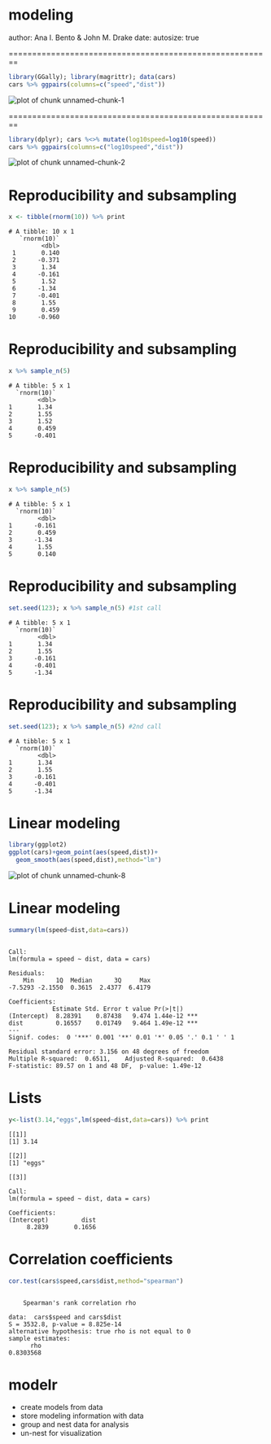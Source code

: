modeling
========================================================
author: Ana I. Bento & John M. Drake
date: 
autosize: true

========================================================

```r
library(GGally); library(magrittr); data(cars) 
cars %>% ggpairs(columns=c("speed","dist"))
```

![plot of chunk unnamed-chunk-1](modeling-figure/unnamed-chunk-1-1.png)


========================================================

```r
library(dplyr); cars %<>% mutate(log10speed=log10(speed))
cars %>% ggpairs(columns=c("log10speed","dist"))
```

![plot of chunk unnamed-chunk-2](modeling-figure/unnamed-chunk-2-1.png)

Reproducibility and subsampling
========================================================

```r
x <- tibble(rnorm(10)) %>% print
```

```
# A tibble: 10 x 1
   `rnorm(10)`
         <dbl>
 1       0.140
 2      -0.371
 3       1.34 
 4      -0.161
 5       1.52 
 6      -1.34 
 7      -0.401
 8       1.55 
 9       0.459
10      -0.960
```

Reproducibility and subsampling
========================================================

```r
x %>% sample_n(5)
```

```
# A tibble: 5 x 1
  `rnorm(10)`
        <dbl>
1       1.34 
2       1.55 
3       1.52 
4       0.459
5      -0.401
```

Reproducibility and subsampling
========================================================

```r
x %>% sample_n(5)
```

```
# A tibble: 5 x 1
  `rnorm(10)`
        <dbl>
1      -0.161
2       0.459
3      -1.34 
4       1.55 
5       0.140
```

Reproducibility and subsampling
========================================================

```r
set.seed(123); x %>% sample_n(5) #1st call
```

```
# A tibble: 5 x 1
  `rnorm(10)`
        <dbl>
1       1.34 
2       1.55 
3      -0.161
4      -0.401
5      -1.34 
```

Reproducibility and subsampling
========================================================

```r
set.seed(123); x %>% sample_n(5) #2nd call
```

```
# A tibble: 5 x 1
  `rnorm(10)`
        <dbl>
1       1.34 
2       1.55 
3      -0.161
4      -0.401
5      -1.34 
```

Linear modeling
========================================================

```r
library(ggplot2)
ggplot(cars)+geom_point(aes(speed,dist))+
  geom_smooth(aes(speed,dist),method="lm")
```

![plot of chunk unnamed-chunk-8](modeling-figure/unnamed-chunk-8-1.png)


Linear modeling
========================================================

```r
summary(lm(speed~dist,data=cars))
```

```

Call:
lm(formula = speed ~ dist, data = cars)

Residuals:
    Min      1Q  Median      3Q     Max 
-7.5293 -2.1550  0.3615  2.4377  6.4179 

Coefficients:
            Estimate Std. Error t value Pr(>|t|)    
(Intercept)  8.28391    0.87438   9.474 1.44e-12 ***
dist         0.16557    0.01749   9.464 1.49e-12 ***
---
Signif. codes:  0 '***' 0.001 '**' 0.01 '*' 0.05 '.' 0.1 ' ' 1

Residual standard error: 3.156 on 48 degrees of freedom
Multiple R-squared:  0.6511,	Adjusted R-squared:  0.6438 
F-statistic: 89.57 on 1 and 48 DF,  p-value: 1.49e-12
```


Lists
========================================================

```r
y<-list(3.14,"eggs",lm(speed~dist,data=cars)) %>% print
```

```
[[1]]
[1] 3.14

[[2]]
[1] "eggs"

[[3]]

Call:
lm(formula = speed ~ dist, data = cars)

Coefficients:
(Intercept)         dist  
     8.2839       0.1656  
```


Correlation coefficients
========================================================

```r
cor.test(cars$speed,cars$dist,method="spearman")
```

```

	Spearman's rank correlation rho

data:  cars$speed and cars$dist
S = 3532.8, p-value = 8.825e-14
alternative hypothesis: true rho is not equal to 0
sample estimates:
      rho 
0.8303568 
```



modelr
========================================================

* create models from data
* store modeling information with data
* group and nest data for analysis
* un-nest for visualization

